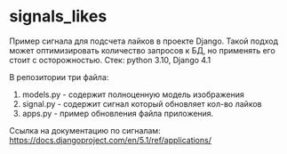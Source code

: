 # signals_likes
Пример  сигнала для подсчета лайков в проекте Django. 
Такой подход может оптимизировать количество запросов к БД, но применять его стоит с осторожностью. 
Стек: python 3.10, Django 4.1

В репозитории три файла: 
1. models.py - содержит полноценную модель изображения
2. signal.py - содержит сигнал который обновляет кол-во лайков
3. apps.py - пример обновления файла приложения.

Ссылка на документацию по сигналам: https://docs.djangoproject.com/en/5.1/ref/applications/
